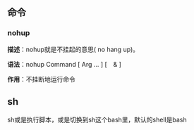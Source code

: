 
## 命令
### nohup
**描述**：nohup就是不挂起的意思( no hang up)。

**语法**：nohup Command [ Arg ... ] [　& ] 　　

**作用**：不挂断地运行命令

## sh
sh或是执行脚本，或是切换到sh这个bash里，默认的shell是bash
